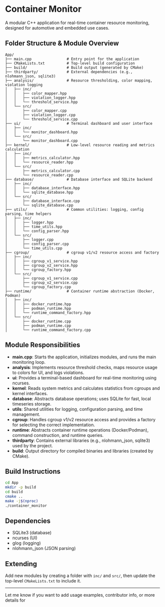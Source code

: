 # Container Monitor

A modular C++ application for real-time container resource monitoring, designed for automotive and embedded use cases.

## Folder Structure & Module Overview

```
App/
├── main.cpp                # Entry point for the application
├── CMakeLists.txt          # Top-level build configuration
├── build/                  # Build output (generated by CMake)
├── thirdparty/             # External dependencies (e.g., nlohmann_json, sqlite3)
├── analysis/               # Resource thresholding, color mapping, violation logging
│   ├── inc/
│   │   ├── color_mapper.hpp
│   │   ├── violation_logger.hpp
│   │   └── threshold_service.hpp
│   └── src/
│       ├── color_mapper.cpp
│       ├── violation_logger.cpp
│       └── threshold_service.cpp
├── ui/                     # Terminal dashboard and user interface
│   ├── inc/
│   │   └── monitor_dashboard.hpp
│   └── src/
│       └── monitor_dashboard.cpp
├── kernel/                 # Low-level resource reading and metrics calculation
│   ├── inc/
│   │   ├── metrics_calculator.hpp
│   │   └── resource_reader.hpp
│   └── src/
│       ├── metrics_calculator.cpp
│       └── resource_reader.cpp
├── database/               # Database interface and SQLite backend
│   ├── inc/
│   │   ├── database_interface.hpp
│   │   └── sqlite_database.hpp
│   └── src/
│       ├── database_interface.cpp
│       └── sqlite_database.cpp
├── utils/                  # Common utilities: logging, config parsing, time helpers
│   ├── inc/
│   │   ├── logger.hpp
│   │   ├── time_utils.hpp
│   │   └── config_parser.hpp
│   └── src/
│       ├── logger.cpp
│       ├── config_parser.cpp
│       └── time_utils.cpp
├── cgroup/                 # cgroup v1/v2 resource access and factory
│   ├── inc/
│   │   ├── cgroup_v1_service.hpp
│   │   ├── cgroup_v2_service.hpp
│   │   └── cgroup_factory.hpp
│   └── src/
│       ├── cgroup_v1_service.cpp
│       ├── cgroup_v2_service.cpp
│       └── cgroup_factory.cpp
├── runtime/                # Container runtime abstraction (Docker, Podman)
│   ├── inc/
│   │   ├── docker_runtime.hpp
│   │   ├── podman_runtime.hpp
│   │   └── runtime_command_factory.hpp
│   └── src/
│       ├── docker_runtime.cpp
│       ├── podman_runtime.cpp
│       └── runtime_command_factory.cpp
```

## Module Responsibilities

- **main.cpp**: Starts the application, initializes modules, and runs the main monitoring loop.
- **analysis**: Implements resource threshold checks, maps resource usage to colors for UI, and logs violations.
- **ui**: Provides a terminal-based dashboard for real-time monitoring using ncurses.
- **kernel**: Reads system metrics and calculates statistics from cgroups and kernel interfaces.
- **database**: Abstracts database operations; uses SQLite for fast, local timeseries storage.
- **utils**: Shared utilities for logging, configuration parsing, and time management.
- **cgroup**: Handles cgroup v1/v2 resource access and provides a factory for selecting the correct implementation.
- **runtime**: Abstracts container runtime operations (Docker/Podman), command construction, and runtime queries.
- **thirdparty**: Contains external libraries (e.g., nlohmann_json, sqlite3) used by the project.
- **build**: Output directory for compiled binaries and libraries (created by CMake).

## Build Instructions

```bash
cd App
mkdir -p build
cd build
cmake ..
make -j$(nproc)
./container_monitor
```

## Dependencies

- SQLite3 (database)
- ncurses (UI)
- glog (logging)
- nlohmann_json (JSON parsing)

## Extending

Add new modules by creating a folder with `inc/` and `src/`, then update the top-level `CMakeLists.txt` to include it.

---

Let me know if you want to add usage examples, contributor info, or more details for